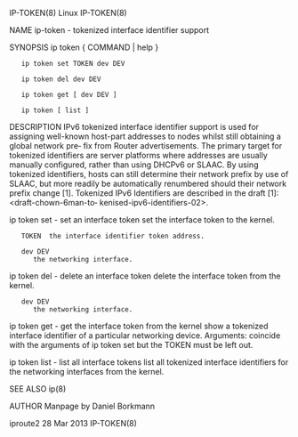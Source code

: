 IP-TOKEN(8)								     Linux								   IP-TOKEN(8)

NAME
       ip-token - tokenized interface identifier support

SYNOPSIS
       ip token { COMMAND | help }

       ip token set TOKEN dev DEV

       ip token del dev DEV

       ip token get [ dev DEV ]

       ip token [ list ]

DESCRIPTION
       IPv6 tokenized interface identifier support is used for assigning well-known host-part addresses to nodes whilst still obtaining a global network pre‐
       fix from Router advertisements. The primary target for tokenized identifiers are server platforms where addresses are usually manually configured,
       rather than using DHCPv6 or SLAAC. By using tokenized identifiers, hosts can still determine their network prefix by use of SLAAC, but more readily be
       automatically renumbered should their network prefix change [1]. Tokenized IPv6 Identifiers are described in the draft [1]: <draft-chown-6man-to‐
       kenised-ipv6-identifiers-02>.

   ip token set - set an interface token
       set the interface token to the kernel.

       TOKEN  the interface identifier token address.

       dev DEV
	      the networking interface.

   ip token del - delete an interface token
       delete the interface token from the kernel.

       dev DEV
	      the networking interface.

   ip token get - get the interface token from the kernel
       show  a tokenized interface identifier of a particular networking device.  Arguments: coincide with the arguments of ip token set but the TOKEN must be
       left out.

   ip token list - list all interface tokens
       list all tokenized interface identifiers for the networking interfaces from the kernel.

SEE ALSO
       ip(8)

AUTHOR
       Manpage by Daniel Borkmann

iproute2								  28 Mar 2013								   IP-TOKEN(8)
